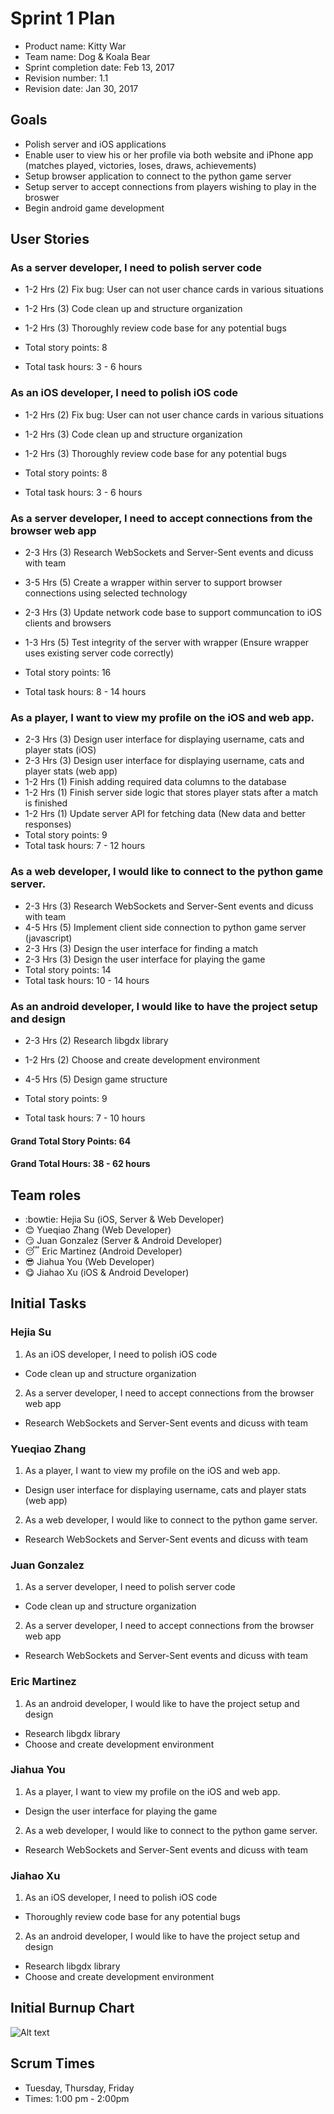# Sprint 1 Plan

* Product name: Kitty War
* Team name: Dog & Koala Bear
* Sprint completion date: Feb 13, 2017
* Revision number: 1.1
* Revision date: Jan 30, 2017

## Goals

* Polish server and iOS applications
* Enable user to view his or her profile via both website and iPhone app
  (matches played, victories, loses, draws, achievements)
* Setup browser application to connect to the python game server
* Setup server to accept connections from players wishing to play in the broswer
* Begin android game development

## User Stories

### As a server developer, I need to polish server code

* 1-2 Hrs (2) Fix bug: User can not user chance cards in various situations
* 1-2 Hrs (3) Code clean up and structure organization
* 1-2 Hrs (3) Thoroughly review code base for any potential bugs

* Total story points: 8
* Total task hours: 3 - 6 hours

### As an iOS developer, I need to polish iOS code

* 1-2 Hrs (2) Fix bug: User can not user chance cards in various situations
* 1-2 Hrs (3) Code clean up and structure organization
* 1-2 Hrs (3) Thoroughly review code base for any potential bugs

* Total story points: 8
* Total task hours: 3 - 6 hours

### As a server developer, I need to accept connections from the browser web app

* 2-3 Hrs (3) Research WebSockets and Server-Sent events and dicuss with team
* 3-5 Hrs (5) Create a wrapper within server to support browser connections using selected technology
* 2-3 Hrs (3) Update network code base to support communcation to iOS clients and browsers
* 1-3 Hrs (5) Test integrity of the server with wrapper (Ensure wrapper uses existing server code correctly)

* Total story points: 16
* Total task hours: 8 - 14 hours

### As a player, I want to view my profile on the iOS and web app.

* 2-3 Hrs (3) Design user interface for displaying username, cats and player stats (iOS)
* 2-3 Hrs (3) Design user interface for displaying username, cats and player stats (web app)
* 1-2 Hrs (1) Finish adding required data columns to the database
* 1-2 Hrs (1) Finish server side logic that stores player stats after a match is finished
* 1-2 Hrs (1) Update server API for fetching data (New data and better responses)
* Total story points: 9
* Total task hours: 7 - 12 hours

### As a web developer, I would like to connect to the python game server.

* 2-3 Hrs (3) Research WebSockets and Server-Sent events and dicuss with team
* 4-5 Hrs (5) Implement client side connection to python game server (javascript)
* 2-3 Hrs (3) Design the user interface for finding a match
* 2-3 Hrs (3) Design the user interface for playing the game
* Total story points: 14
* Total task hours: 10 - 14 hours

### As an android developer, I would like to have the project setup and design

* 2-3 Hrs (2) Research libgdx library
* 1-2 Hrs (2) Choose and create development environment
* 4-5 Hrs (5) Design game structure

* Total story points: 9
* Total task hours: 7 - 10 hours

#### Grand Total Story Points: 64
#### Grand Total Hours: 38 - 62 hours

## Team roles

* :bowtie: Hejia Su (iOS, Server & Web Developer)
* :blush: Yueqiao Zhang (Web Developer)
* :smirk: Juan Gonzalez (Server & Android Developer)
* :sleeping: Eric Martinez (Android Developer)
* :sunglasses: Jiahua You (Web Developer)
* :yum: Jiahao Xu (iOS & Android Developer)

## Initial Tasks

### Hejia Su
1. As an iOS developer, I need to polish iOS code
* Code clean up and structure organization
2. As a server developer, I need to accept connections from the browser web app
* Research WebSockets and Server-Sent events and dicuss with team

### Yueqiao Zhang
1. As a player, I want to view my profile on the iOS and web app.
* Design user interface for displaying username, cats and player stats (web app)
2. As a web developer, I would like to connect to the python game server.
* Research WebSockets and Server-Sent events and dicuss with team

### Juan Gonzalez
1. As a server developer, I need to polish server code
* Code clean up and structure organization
2. As a server developer, I need to accept connections from the browser web app
* Research WebSockets and Server-Sent events and dicuss with team

### Eric Martinez
1. As an android developer, I would like to have the project setup and design
* Research libgdx library
* Choose and create development environment

### Jiahua You
1. As a player, I want to view my profile on the iOS and web app.
* Design the user interface for playing the game
2. As a web developer, I would like to connect to the python game server.
* Research WebSockets and Server-Sent events and dicuss with team

### Jiahao Xu
1. As an iOS developer, I need to polish iOS code
* Thoroughly review code base for any potential bugs
2. As an android developer, I would like to have the project setup and design
* Research libgdx library
* Choose and create development environment

## Initial Burnup Chart
![Alt text](https://docs.google.com/spreadsheets/d/1kNPbQodJxOnd6jVTh3zl9beclvVPsqdVMUASm1itPx4/pubchart?oid=1620622129&format=image "Burnup Chart")

## Scrum Times

* Tuesday, Thursday, Friday
* Times: 1:00 pm - 2:00pm

